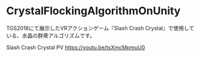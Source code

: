 # CrystalFlockingAlgorithmOnUnity
TGS2018にて展示したVRアクションゲーム『Slash Crash Crystal』で使用している、水晶の群衆アルゴリズムです。

Slash Crash Crystal PV https://youtu.be/tsXmcMpmuU0
